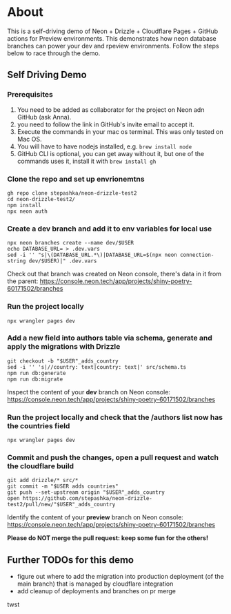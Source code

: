 # About

This is a self-driving demo of Neon + Drizzle + Cloudflare Pages + GitHub actions for Preview environments.
This demonstrates how neon database branches can power your dev and rpeview environments.
Follow the steps below to race through the demo.

## Self Driving Demo

### Prerequisites
1. You need to be added as collaborator for the project on Neon adn GitHub (ask Anna).
2. you need to follow the link in GitHub's invite email to accept it.
3. Execute the commands in your mac os terminal. This was only tested on Mac OS.
4. You will have to have nodejs installed, e.g. `brew install node`
5. GitHub CLI is optional, you can get away without it, but one of the commands uses it, install it with `brew install gh`

### Clone the repo and set up envrionemtns
```
gh repo clone stepashka/neon-drizzle-test2
cd neon-drizzle-test2/
npm install
npx neon auth
```

### Create a dev branch and add it to env variables for local use
```
npx neon branches create --name dev/$USER
echo DATABASE_URL= > .dev.vars
sed -i '' "s|\(DATABASE_URL.*\)|DATABASE_URL=$(npx neon connection-string dev/$USER)|" .dev.vars
```
Check out that branch was created on Neon console, there's data in it from the parent: https://console.neon.tech/app/projects/shiny-poetry-60171502/branches

### Run the project locally
```
npx wrangler pages dev
```

### Add a new field into authors table via schema, generate and apply the migrations with Drizzle
```
git checkout -b "$USER"_adds_country
sed -i '' 's|//country: text|country: text|' src/schema.ts
npm run db:generate
npm run db:migrate
```
Inspect the content of your **dev** branch on Neon console: https://console.neon.tech/app/projects/shiny-poetry-60171502/branches

### Run the project locally and check that the /authors list now has the countries field
```
npx wrangler pages dev
```

### Commit and push the changes, open a pull request and watch the cloudflare build
```
git add drizzle/* src/*
git commit -m "$USER adds countries"
git push --set-upstream origin "$USER"_adds_country
open https://github.com/stepashka/neon-drizzle-test2/pull/new/"$USER"_adds_country
```
Identify the content of your **preview** branch on Neon console: https://console.neon.tech/app/projects/shiny-poetry-60171502/branches

**Please do NOT merge the pull request: keep some fun for the others!**

## Further TODOs for this demo
- figure out where to add the migration into production deployment (of the main branch) that is managed by cloudflare integration
- add cleanup of deployments and branches on pr merge

twst
